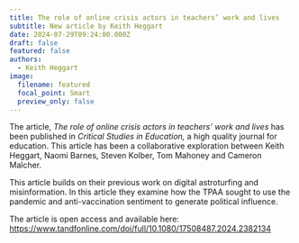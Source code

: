 ```yaml
---
title: The role of online crisis actors in teachers’ work and lives
subtitle: New article by Keith Heggart
date: 2024-07-29T09:24:00.000Z
draft: false
featured: false
authors:
  - Keith Heggart
image:
  filename: featured
  focal_point: Smart
  preview_only: false
---
```

The article, *The role of online crisis actors in teachers’ work and lives* has been published in *Critical Studies in Education,* a high quality journal for education. This article has been a collaborative exploration between Keith Heggart,  Naomi Barnes, Steven Kolber, Tom Mahoney and Cameron Malcher. 

This article builds on their previous work on digital astroturfing and misinformation. In this article they examine how the TPAA sought to use the pandemic and anti-vaccination sentiment to generate political influence. 

The article is open access and available here: <https://www.tandfonline.com/doi/full/10.1080/17508487.2024.2382134>
